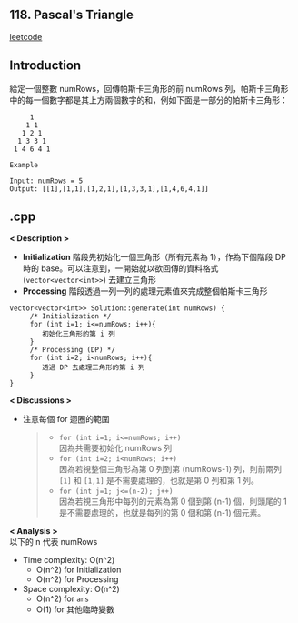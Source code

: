 ## 118. Pascal's Triangle
[leetcode](https://leetcode.com/problems/pascals-triangle/description/)
## Introduction
給定一個整數 numRows，回傳帕斯卡三角形的前 numRows 列，帕斯卡三角形中的每一個數字都是其上方兩個數字的和，例如下面是一部分的帕斯卡三角形：

```
     1
    1 1
   1 2 1
  1 3 3 1
 1 4 6 4 1
```

```
Example

Input: numRows = 5
Output: [[1],[1,1],[1,2,1],[1,3,3,1],[1,4,6,4,1]]
```
## .cpp
**< Description >**
- **Initialization** 階段先初始化一個三角形（所有元素為 1），作為下個階段 DP 時的 base。可以注意到，一開始就以欲回傳的資料格式 (`vector<vector<int>>`) 去建立三角形
- **Processing** 階段透過一列一列的處理元素值來完成整個帕斯卡三角形

```
vector<vector<int>> Solution::generate(int numRows) {
     /* Initialization */
     for (int i=1; i<=numRows; i++){
        初始化三角形的第 i 列
     }
     /* Processing (DP) */
     for (int i=2; i<numRows; i++){
        透過 DP 去處理三角形的第 i 列
     }
}
```

**< Discussions >**
- 注意每個 for 迴圈的範圍
     >- `for (int i=1; i<=numRows; i++)`  
     因為共需要初始化 numRows 列
     >- `for (int i=2; i<numRows; i++)`  
     因為若視整個三角形為第 0 列到第 (numRows-1) 列，則前兩列 `[1]` 和 `[1,1]` 是不需要處理的，也就是第 0 列和第 1 列。
     >- `for (int j=1; j<=(n-2); j++)`  
     因為若視三角形中每列的元素為第 0 個到第 (n-1) 個，則頭尾的 1 是不需要處理的，也就是每列的第 0 個和第 (n-1) 個元素。

**< Analysis >**  
以下的 n 代表 numRows
- Time complexity: O(n^2)
    - O(n^2) for Initialization
    - O(n^2) for Processing
- Space complexity: O(n^2)
    - O(n^2) for `ans`
    - O(1) for 其他臨時變數